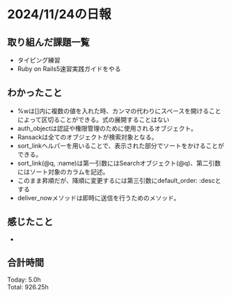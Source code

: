 # 2024/11/24の日報
## 取り組んだ課題一覧
* タイピング練習
* Ruby on Rails5速習実践ガイドをやる
## わかったこと
*  %wは[]内に複数の値を入れた時、カンマの代わりにスペースを開けることによって区切ることができる。式の展開することはない
*  auth_objectは認証や権限管理のために使用されるオブジェクト。
*  Ransackは全てのオブジェクトが検索対象となる。
*  sort_linkヘルパーを用いることで、表示された部分でソートをかけることができる。
  * sort_link(@q, :name)は第一引数にはSearchオブジェクト(@q)、第二引数にはソート対象のカラムを記述。
  * このまま昇順だが、降順に変更するには第三引数にdefault_order: :descとする
*  deliver_nowメソッドは即時に送信を行うためのメソッド。 
## 感じたこと
* 
## 合計時間  
Today: 5.0h<br>
Total: 926.25h
